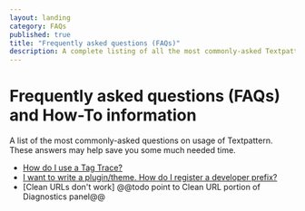 ```yaml
---
layout: landing
category: FAQs
published: true
title: "Frequently asked questions (FAQs)"
description: A complete listing of all the most commonly-asked Textpattern questions.
---
```


# Frequently asked questions (FAQs) and How-To information

A list of the most commonly-asked questions on usage of Textpattern. These answers may help save you some much needed time.

* [How do I use a Tag Trace?](http://docs.textpattern.io/installation/troubleshooting-textpattern#the-tag-trace)
* [I want to write a plugin/theme. How do I register a developer prefix?](http://docs.textpattern.io/development/plugin-developer-prefixes)
* [Clean URLs don't work] @@todo point to Clean URL portion of Diagnostics panel@@
